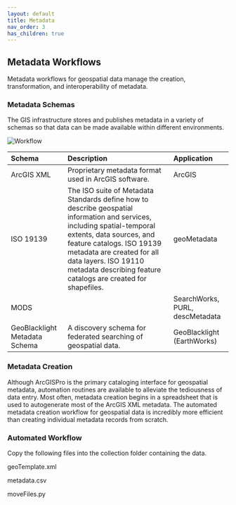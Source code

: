 ```yaml
---
layout: default
title: Metadata
nav_order: 3
has_children: true
---
```

## Metadata Workflows

Metadata workflows for geospatial data manage the creation, transformation, and interoperability of metadata. 

### Metadata Schemas

The GIS infrastructure stores and publishes metadata in a variety of schemas so that data can be made available within different environments. 

![Workflow](https://github.com/kimdurante/geospatial-data-management/blob/main/images/MDWorkflow.jpg?raw=true)

|Schema|Description|Application|
|:--|:--|:--|
|ArcGIS XML|Proprietary metadata format used in ArcGIS software.|ArcGIS|
|ISO 19139|The ISO suite of Metadata Standards define how to describe geospatial information and services, including spatial-temporal extents, data sources, and feature catalogs. ISO 19139 metadata are created for all data layers. ISO 19110 metadata describing feature catalogs are created for shapefiles.|geoMetadata |
|MODS||SearchWorks, PURL, descMetadata|
|GeoBlacklight Metadata Schema|A discovery schema for federated searching of geospatial data.|GeoBlacklight (EarthWorks)|

### Metadata Creation

Although ArcGISPro is the primary cataloging interface for geospatial metadata, automation routines are available to alleviate the tediousness of data entry. Most often, metadata creation begins in a spreadsheet that is used to autogenerate most of the ArcGIS XML metadata. The automated metadata creation workflow for geospatial data is incredibly more efficient than creating individual metadata records from scratch. 

### Automated Workflow

Copy the following files into the collection folder containing the data.

geoTemplate.xml

metadata.csv

moveFiles.py


